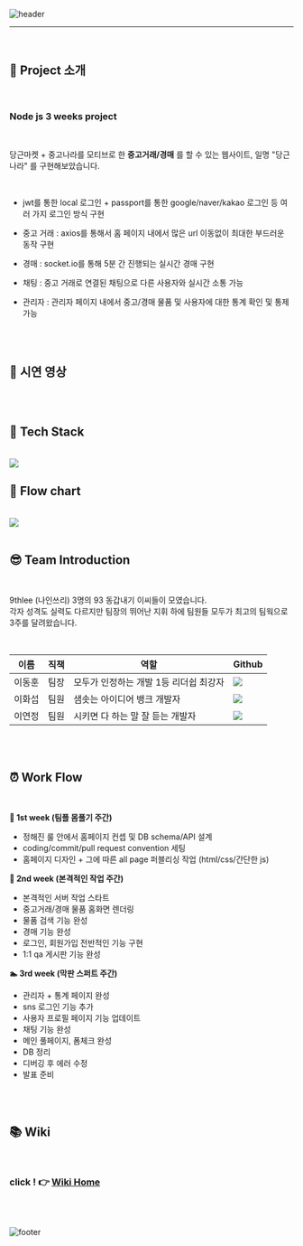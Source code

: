 ![header](https://capsule-render.vercel.app/api?type=cylinder&color=0:bebbf5,100:a82da8&height=100&section=header&text=%E2%9C%A8%20carrot%20world%20%E2%9C%A8&fontSize=40)
<br>

---

<br>

## 📌 Project 소개

<br/>

### **Node js 3 weeks project**

<br>

당근마켓 + 중고나라를 모티브로 한 **중고거래/경매** 를 할 수 있는 웹사이트, 일명 "당근나라" 를 구현해보았습니다.

<br/>

- jwt를 통한 local 로그인 + passport를 통한 google/naver/kakao 로그인 등 여러 가지 로그인 방식 구현

- 중고 거래 : axios를 통해서 홈 페이지 내에서 많은 url 이동없이 최대한 부드러운 동작 구현

- 경매 : socket.io를 통해 5분 간 진행되는 실시간 경매 구현

- 채팅 : 중고 거래로 연결된 채팅으로 다른 사용자와 실시간 소통 가능

- 관리자 : 관리자 페이지 내에서 중고/경매 물품 및 사용자에 대한 통계 확인 및 통제 가능

<br/>  
<br/>

## 🎥 시연 영상

<br/>  
<br/>

## 🔧 Tech Stack

<br/>

<img src="https://user-images.githubusercontent.com/69417234/162613313-ef0f71c7-709d-4104-b227-6ace0315a6cf.png">

<br/>

## 🐎 Flow chart

<br/>

<img src="https://user-images.githubusercontent.com/69417234/162579280-1b08698b-044d-4544-978e-24d77d37cb7b.png">

<br/>
<br/>

## 😎 Team Introduction

<br>

9thlee (나인쓰리) 3명의 93 동갑내기 이씨들이 모였습니다. <br>
각자 성격도 실력도 다르지만 팀장의 뛰어난 지휘 하에 팀원들 모두가 최고의 팀웍으로 3주를 달려왔습니다. <br>

</br>

| 이름   | 직책 | 역할                                   | Github                                                                                                                                                                                      |
| ------ | ---- | -------------------------------------- | ------------------------------------------------------------------------------------------------------------------------------------------------------------------------------------------- |
| 이동훈 | 팀장 | 모두가 인정하는 개발 1등 리더쉽 최강자 | <a href="https://github.com/green-kong"><img src="https://img.shields.io/badge/dev%2D%2Dkong-339933?style=flat-square&logo=github&logoColor=white&link=https://github.com/green-kong"/></a> |
| 이화섭 | 팀원 | 샘솟는 아이디어 뱅크 개발자            | <a href="https://github.com/LeeHwaSeob"><img src="https://img.shields.io/badge/LeeHwaSeob-FFD54F?style=flat-square&logo=github&logoColor=white&link=https://github.com/LeeHwaSeob"/></a>    |
| 이연정 | 팀원 | 시키면 다 하는 말 잘 듣는 개발자       | <a href="https://github.com/yjleeinkr"><img src="https://img.shields.io/badge/yjleeinkr-7B1FA2?style=flat-square&logo=github&logoColor=white&link=https://github.com/yjleeinkr"/></a>       |

<br>
<br>

## ⏰ Work Flow

<br>

**🚶 1st week (팀플 몸풀기 주간)**

- 정해진 룰 안에서 홈페이지 컨셉 및 DB schema/API 설계
- coding/commit/pull request convention 세팅
- 홈페이지 디자인 + 그에 따른 all page 퍼블리싱 작업 (html/css/간단한 js)

**🏃 2nd week (본격적인 작업 주간)**

- 본격적인 서버 작업 스타트
- 중고거래/경매 물품 홈화면 렌더링
- 물품 검색 기능 완성
- 경매 기능 완성
- 로그인, 회원가입 전반적인 기능 구현
- 1:1 qa 게시판 기능 완성

**🏊 3rd week (막판 스퍼트 주간)**

- 관리자 + 통계 페이지 완성
- sns 로그인 기능 추가
- 사용자 프로필 페이지 기능 업데이트
- 채팅 기능 완성
- 메인 풀페이지, 폼체크 완성
- DB 정리
- 디버깅 후 에러 수정
- 발표 준비

<br>
<br>

## 📚 Wiki

<br>

### click ! 👉 [**Wiki Home**](https://github.com/green-kong/carrot_world/wiki)

<br>
<br>

![footer](https://capsule-render.vercel.app/api?type=wave&color=0:bebbf5,100:a82da8&height=200&section=footer&text=%F0%9F%8E%89%20thanks%20for%20watching%20%F0%9F%8E%89&fontSize=30&fontAlignY=80)
